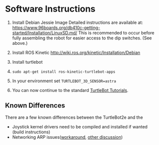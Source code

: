 # Software Instructions

1.  Install Debian Jessie Image
    Detailed instructions are available at: <https://www.96boards.org/db410c-getting-started/Installation/LinuxSD.md/>
    This is recommended to occur before fully assembling the robot for easier access to the dip switches.
    (See above.)

1.  Install ROS Kinetic <http://wiki.ros.org/kinetic/Installation/Debian>

1.  Install turtlebot

   1.   `sudo apt-get install ros-kinetic-turtlebot-apps`

1.  In your environment set `TURTLEBOT_3D_SENSOR=astra`

1.  You can now continue to the standard [TurtleBot Tutorials](http://wiki.ros.org/Robots/TurtleBot).

## Known Differences

There are a few known differences between the TurtleBot2e and the 

*   Joystick kernel drivers need to be compiled and installed if wanted (build instructions)
*   Networking ARP issues([workaround](http://www.96boards.org/forums/topic/ssh-and-ping-workarounds/), [other discussion](http://www.96boards.org/forums/topic/410cubuntu-cant-ssh-in/))
